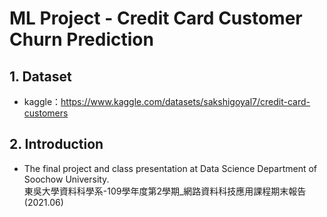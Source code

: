 # ML Project - Credit Card Customer Churn Prediction
## 1. Dataset <br>
   * kaggle：https://www.kaggle.com/datasets/sakshigoyal7/credit-card-customers <br>
      
## 2. Introduction <br>   
   * The final project and class presentation at Data Science Department of Soochow University.<br>
     東吳大學資料科學系-109學年度第2學期_網路資料科技應用課程期末報告(2021.06)<br>

